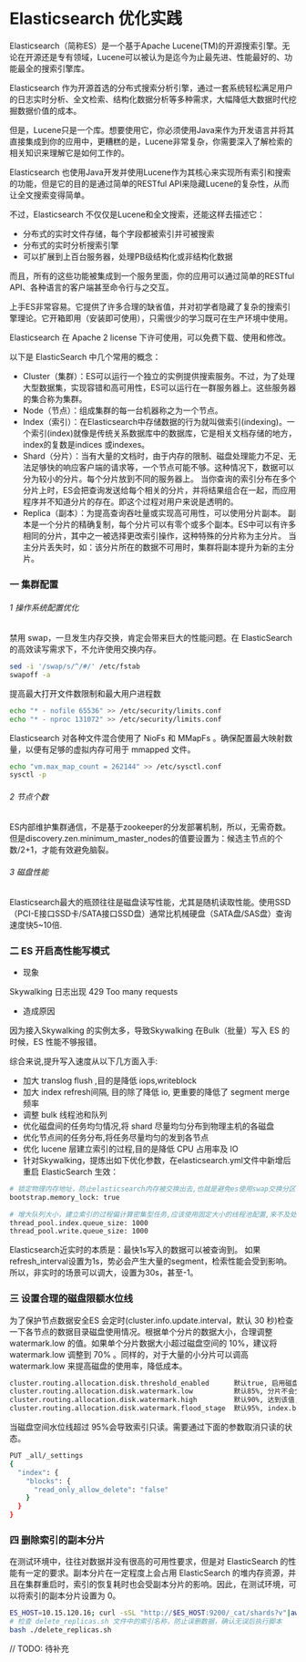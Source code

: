 # Elasticsearch 优化实践

Elasticsearch（简称ES）是一个基于Apache Lucene(TM)的开源搜索引擎。无论在开源还是专有领域，Lucene可以被认为是迄今为止最先进、性能最好的、功能最全的搜索引擎库。

Elasticsearch 作为开源首选的分布式搜索分析引擎，通过一套系统轻松满足用户的日志实时分析、全文检索、结构化数据分析等多种需求，大幅降低大数据时代挖掘数据价值的成本。

但是，Lucene只是一个库。想要使用它，你必须使用Java来作为开发语言并将其直接集成到你的应用中，更糟糕的是，Lucene非常复杂，你需要深入了解检索的相关知识来理解它是如何工作的。

Elasticsearch 也使用Java开发并使用Lucene作为其核心来实现所有索引和搜索的功能，但是它的目的是通过简单的RESTful API来隐藏Lucene的复杂性，从而让全文搜索变得简单。

不过，Elasticsearch 不仅仅是Lucene和全文搜索，还能这样去描述它：

- 分布式的实时文件存储，每个字段都被索引并可被搜索
- 分布式的实时分析搜索引擎
- 可以扩展到上百台服务器，处理PB级结构化或非结构化数据

而且，所有的这些功能被集成到一个服务里面，你的应用可以通过简单的RESTful API、各种语言的客户端甚至命令行与之交互。

上手ES非常容易。它提供了许多合理的缺省值，并对初学者隐藏了复杂的搜索引擎理论。它开箱即用（安装即可使用），只需很少的学习既可在生产环境中使用。

Elasticsearch 在 Apache 2 license 下许可使用，可以免费下载、使用和修改。

以下是 ElasticSearch 中几个常用的概念：

- Cluster（集群）：ES可以运行一个独立的实例提供搜索服务。不过，为了处理大型数据集，实现容错和高可用性，ES可以运行在一群服务器上。这些服务器的集合称为集群。
- Node（节点）：组成集群的每一台机器称之为一个节点。
- Index（索引）：在Elasticsearch中存储数据的行为就叫做索引(indexing)。一个索引(index)就像是传统关系数据库中的数据库，它是相关文档存储的地方，index的复数是indices 或indexes。
- Shard（分片）：当有大量的文档时，由于内存的限制、磁盘处理能力不足、无法足够快的响应客户端的请求等，一个节点可能不够。这种情况下，数据可以分为较小的分片。每个分片放到不同的服务器上。
当你查询的索引分布在多个分片上时，ES会把查询发送给每个相关的分片，并将结果组合在一起，而应用程序并不知道分片的存在。即这个过程对用户来说是透明的。
- Replica（副本）：为提高查询吞吐量或实现高可用性，可以使用分片副本。
副本是一个分片的精确复制，每个分片可以有零个或多个副本。ES中可以有许多相同的分片，其中之一被选择更改索引操作，这种特殊的分片称为主分片。
当主分片丢失时，如：该分片所在的数据不可用时，集群将副本提升为新的主分片。

### 一 集群配置

###### 1 操作系统配置优化

禁用 swap，一旦发生内存交换，肯定会带来巨大的性能问题。在 ElasticSearch 的高效读写需求下，不允许使用交换内存。

```bash
sed -i '/swap/s/^/#/' /etc/fstab
swapoff -a
```

提高最大打开文件数限制和最大用户进程数

```bash
echo "* - nofile 65536" >> /etc/security/limits.conf
echo "* - nproc 131072" >> /etc/security/limits.conf
```

Elasticsearch 对各种文件混合使用了 NioFs 和 MMapFs 。确保配置最大映射数量，以便有足够的虚拟内存可用于 mmapped 文件。

```bash
echo "vm.max_map_count = 262144" >> /etc/sysctl.conf
sysctl -p
```

###### 2 节点个数

ES内部维护集群通信，不是基于zookeeper的分发部署机制，所以，无需奇数。 但是discovery.zen.minimum_master_nodes的值要设置为：候选主节点的个数/2+1，才能有效避免脑裂。

###### 3 磁盘性能
Elasticsearch最大的瓶颈往往是磁盘读写性能，尤其是随机读取性能。使用SSD（PCI-E接口SSD卡/SATA接口SSD盘）通常比机械硬盘（SATA盘/SAS盘）查询速度快5~10倍.

### 二 ES 开启高性能写模式

- 现象

Skywalking 日志出现 429 Too many requests

- 造成原因

因为接入Skywalking 的实例太多，导致Skywalking 在Bulk（批量）写入 ES 的时候，ES 性能不够报错。

综合来说,提升写入速度从以下几方面入手:

- 加大 translog flush ,目的是降低 iops,writeblock
- 加大 index refresh间隔, 目的除了降低 io, 更重要的降低了 segment merge 频率
- 调整 bulk 线程池和队列
- 优化磁盘间的任务均匀情况,将 shard 尽量均匀分布到物理主机的各磁盘
- 优化节点间的任务分布,将任务尽量均匀的发到各节点
- 优化 lucene 层建立索引的过程,目的是降低 CPU 占用率及 IO
- 针对Skywalking，提炼出如下优化参数，在elasticsearch.yml文件中新增后重启 ElasticSearch 生效：

```bash
# 锁定物理内存地址，防止elasticsearch内存被交换出去,也就是避免es使用swap交换分区，https://www.elastic.co/guide/en/elasticsearch/reference/7.4/setup-configuration-memory.html
bootstrap.memory_lock: true
 
# 增大队列大小，建立索引的过程偏计算密集型任务,应该使用固定大小的线程池配置,来不及处理的放入队列,线程数量配置为 CPU 核心数+1,避免过多的上下文切换.队列大小可以适当增加.
thread_pool.index.queue_size: 1000
thread_pool.write.queue_size: 1000
```

Elasticsearch近实时的本质是：最快1s写入的数据可以被查询到。 如果refresh_interval设置为1s，势必会产生大量的segment，检索性能会受到影响。 所以，非实时的场景可以调大，设置为30s，甚至-1。

### 三 设置合理的磁盘限额水位线

为了保护节点数据安全ES 会定时(cluster.info.update.interval，默认 30 秒)检查一下各节点的数据目录磁盘使用情况。根据单个分片的数据大小，合理调整 watermark.low  的值。如果单个分片数据大小超过磁盘空间的 10%，建议将 watermark.low 调整到 70% 。同样的，对于大量的小分片可以调高 watermark.low 来提高磁盘的使用率，降低成本。

```bash
cluster.routing.allocation.disk.threshold_enabled      默认true, 启用磁盘空间阈值检查
cluster.routing.allocation.disk.watermark.low          默认85%, 分片不会分配(除新建的索引的主分片不受影响)
cluster.routing.allocation.disk.watermark.high         默认90%, 达到该值,ES会做relocate,影响所有分片
cluster.routing.allocation.disk.watermark.flood_stage  默认95%, index.blocks.read_only_allow_delete,当磁
```

当磁盘空间水位线超过 95%会导致索引只读。需要通过下面的参数取消只读的状态。

```bash
PUT _all/_settings
{
  "index": {
    "blocks": {
      "read_only_allow_delete": "false"
    }
  }
}
```

### 四 删除索引的副本分片

在测试环境中，往往对数据并没有很高的可用性要求，但是对 ElasticSearch 的性能有一定的要求。副本分片在一定程度上会占用 ElasticSearch 的堆内存资源，并且在集群重启时，索引的恢复耗时也会受副本分片的影响。因此，在测试环境，可以将索引的副本分片设置为 0。

```bash
ES_HOST=10.15.120.16; curl -sSL "http://$ES_HOST:9200/_cat/shards?v"|awk '{if($3=="r") print $1}'|sort|uniq|xargs -I {} echo "curl -sSL -XPUT http://$ES_HOST:9200/{}/_settings -d '{\"index\":{\"number_of_replicas\":0}}' -H 'Content-Type: application/json'" > delete_replicas.sh
# 检查 delete_replicas.sh 文件中的索引名称，防止误删数据，确认无误后执行脚本
bash ./delete_replicas.sh
```

// TODO: 待补充
